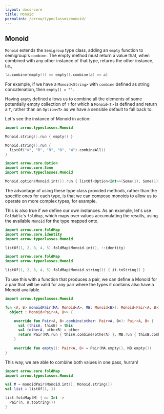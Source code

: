 ```yaml
---
layout: docs-core
title: Monoid
permalink: /arrow/typeclasses/monoid/
---
```


## Monoid

`Monoid` extends the `Semigroup` type class, adding an `empty` function to semigroup's `combine`. The empty method must return a value that, when combined with any other instance of that type, returns the other instance, i.e.,

```kotlin
(a.combine(empty()) == empty().combine(a) == a)
```

For example, if we have a `Monoid<String>` with `combine` defined as string concatenation, then `empty() = ""`.

Having `empty` defined allows us to combine all the elements of some potentially empty collection of `T` for which a `Monoid<T>` is defined and return a `T`, rather than an `Option<T>` as we have a sensible default to fall back to.

Let's see the instance of Monoid<String> in action:

```kotlin
import arrow.typeclasses.Monoid

Monoid.string().run { empty() }
```

```kotlin
Monoid.string().run {
  listOf("Λ", "R", "R", "O", "W").combineAll()
}
```

```kotlin
import arrow.core.Option
import arrow.core.Some
import arrow.typeclasses.Monoid

Monoid.option(Monoid.int()).run { listOf<Option<Int>>(Some(1), Some(1)).combineAll() }
```

The advantage of using these type class provided methods, rather than the specific ones for each type, is that we can compose monoids to allow us to operate on more complex types, for example.

This is also true if we define our own instances. As an example, let's use `Foldable`'s `foldMap`, which maps over values accumulating the results, using the available `Monoid` for the type mapped onto.

```kotlin
import arrow.core.foldMap
import arrow.core.identity
import arrow.typeclasses.Monoid

listOf(1, 2, 3, 4, 5).foldMap(Monoid.int(), ::identity)
```

```kotlin
import arrow.core.foldMap
import arrow.typeclasses.Monoid

listOf(1, 2, 3, 4, 5).foldMap(Monoid.string()) { it.toString() }
```

To use this with a function that produces a pair, we can define a Monoid for a pair that will be valid for any pair where the types it contains also have a Monoid available.

```kotlin
import arrow.typeclasses.Monoid

fun <A, B> monoidPair(MA: Monoid<A>, MB: Monoid<B>): Monoid<Pair<A, B>> =
  object : Monoid<Pair<A, B>> {

    override fun Pair<A, B>.combine(other: Pair<A, B>): Pair<A, B> {
      val (thisA, thisB) = this
      val (otherA, otherB) = other
      return Pair(MA.run { thisA.combine(otherA) }, MB.run { thisB.combine(otherB) })
    }
    
    override fun empty(): Pair<A, B> = Pair(MA.empty(), MB.empty())
}
```

This way, we are able to combine both values in one pass, hurrah!

```kotlin
import arrow.core.foldMap
import arrow.typeclasses.Monoid

val M = monoidPair(Monoid.int(), Monoid.string())
val list = listOf(1, 1)

list.foldMap(M) { n: Int ->
  Pair(n, n.toString())
}
```
